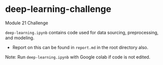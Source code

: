 # deep-learning-challenge
Module 21 Challenge


`deep-learning.ipynb` contains code used for data sourcing, preprocessing, and modeling.

* Report on this can be found in `report.md` in the root directory also.









Note: Run `deep-learning.ipynb` with Google colab if code is not edited.



